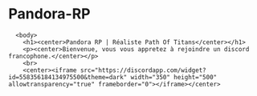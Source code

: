 # Pandora-RP
<html>
     <head>
     	  <link rel="stylesheet" href="stylepandora.css">
          <meta http-equiv="Content-Type" content="text/html; charset=utf-8" />
          <title>Pandora RP | Réaliste Path Of Titans</title>
      </head>

      <body>
      	<h1><center>Pandora RP | Réaliste Path Of Titans</center></h1>
      	<p><center>Bienvenue, vous vous appretez à rejoindre un discord francophone.</center></p>
      	<br>
      	<center><iframe src="https://discordapp.com/widget?id=558356184134975500&theme=dark" width="350" height="500" allowtransparency="true" frameborder="0"></iframe></center>








</html>

